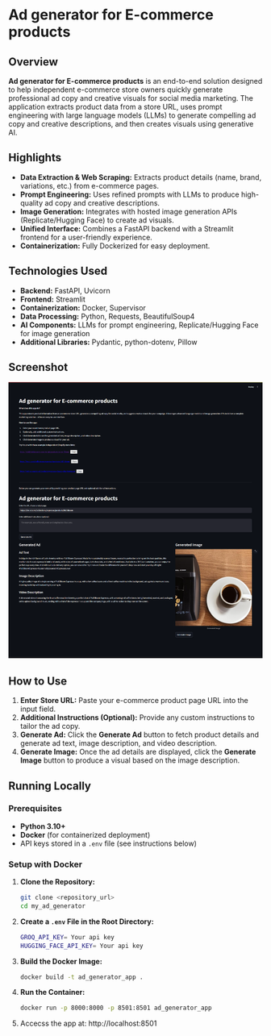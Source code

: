# Ad generator for E-commerce products

## Overview

**Ad generator for E-commerce products** is an end-to-end solution designed to help independent e-commerce store owners quickly generate professional ad copy and creative visuals for social media marketing. The application extracts product data from a store URL, uses prompt engineering with large language models (LLMs) to generate compelling ad copy and creative descriptions, and then creates visuals using generative AI.

## Highlights

- **Data Extraction & Web Scraping:** Extracts product details (name, brand, variations, etc.) from e-commerce pages.
- **Prompt Engineering:** Uses refined prompts with LLMs to produce high-quality ad copy and creative descriptions.
- **Image Generation:** Integrates with hosted image generation APIs (Replicate/Hugging Face) to create ad visuals.
- **Unified Interface:** Combines a FastAPI backend with a Streamlit frontend for a user-friendly experience.
- **Containerization:** Fully Dockerized for easy deployment.

## Technologies Used

- **Backend:** FastAPI, Uvicorn
- **Frontend:** Streamlit
- **Containerization:** Docker, Supervisor
- **Data Processing:** Python, Requests, BeautifulSoup4
- **AI Components:** LLMs for prompt engineering, Replicate/Hugging Face for image generation
- **Additional Libraries:** Pydantic, python-dotenv, Pillow

## Screenshot

![Screenshot](screenshot.png)  

## How to Use

1. **Enter Store URL:** Paste your e-commerce product page URL into the input field.
2. **Additional Instructions (Optional):** Provide any custom instructions to tailor the ad copy.
3. **Generate Ad:** Click the **Generate Ad** button to fetch product details and generate ad text, image description, and video description.
4. **Generate Image:** Once the ad details are displayed, click the **Generate Image** button to produce a visual based on the image description.

## Running Locally

### Prerequisites

- **Python 3.10+**
- **Docker** (for containerized deployment)
- API keys stored in a `.env` file (see instructions below)

### Setup with Docker

1. **Clone the Repository:**

   ```bash
   git clone <repository_url>
   cd my_ad_generator
2. **Create a `.env` File in the Root Directory:**

   ```bash
   GROQ_API_KEY= Your api key
   HUGGING_FACE_API_KEY= Your api key
3. **Build the Docker Image:**

   ```bash
   docker build -t ad_generator_app .
4. **Run the Container:**

   ```bash
   docker run -p 8000:8000 -p 8501:8501 ad_generator_app
5. Accecss the app at: http://localhost:8501
